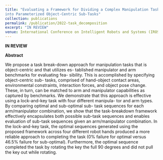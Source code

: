 ```yaml
---
title: "Evaluating a Framework for Dividing a Complex Manipulation Task
into Parameterized Object-Centric Sub-Tasks"
collection: publications
permalink: /publication/2022-task_decomposition
excerpt: "IN REVIEW"
venue: International Conference on Intelligent Robots and Systems (IROS)
---
```


**IN REVIEW**

**Abstract**

We propose a task break-down approach for
manipulation tasks that is object-centric and that utilizes es-
tablished manipulator and arm benchmarks for evaluating fea-
sibility. This is accomplished by specifying object-centric sub-
tasks, comprised of hand-object contact areas, environmental
constraints, interaction forces, and object pose change. These,
in turn, can be matched to arm and manipulator capabilities as
captured by benchmarks. We demonstrate that this approach is
effective using a lock-and-key task with four different manipula-
tor and arm types. By comparing optimal and sub-optimal sub-
task sequences for each arm/manipulator combination, we show
that the task-breakdown framework effectively encapsulates
both possible sub-task sequences and enables evaluation of
sub-task sequences given an arm/manipulator combination. In
the lock-and-key task, the optimal sequences generated using
the proposed framework across four different robot hands
produced a more reliable approach to completing the task
(0% failure for optimal versus 46.5% failure for sub-optimal).
Furthermore, the optimal sequence completed the task by
rotating the key the full 90 degrees and did not pull the key
out while rotating.
